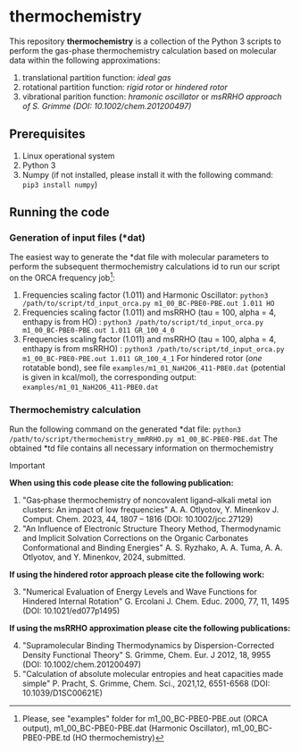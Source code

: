 # thermochemistry
This repository **thermochemistry** is a collection of the Python 3 scripts to perform the gas-phase thermochemistry calculation based on molecular data within the following approximations:
1) translational partition function: *ideal gas*
2) rotational partition function: *rigid rotor* or *hindered rotor*
3) vibrational parition function: *hramonic oscillator* or *msRRHO approach of S. Grimme (DOI: 10.1002/chem.201200497)*
## Prerequisites
1) Linux operational system
2) Python 3
3) Numpy (if not installed, please install it with the following command: ```pip3 install numpy```)
## Running the code
### Generation of input files (*dat)
The easiest way to generate the *dat file with molecular parameters to perform the subsequent thermochemistry calculations id to run our script on the ORCA frequency job[^1]:
1) Frequencies scaling factor (1.011) and Harmonic Oscillator: ```python3 /path/to/script/td_input_orca.py m1_00_BC-PBE0-PBE.out 1.011 HO```
2) Frequencies scaling factor (1.011) and msRRHO (tau = 100, alpha = 4, enthapy is from HO) : ```python3 /path/to/script/td_input_orca.py m1_00_BC-PBE0-PBE.out 1.011 GR_100_4_0```
3) Frequencies scaling factor (1.011) and msRRHO (tau = 100, alpha = 4, enthapy is from msRRHO) : ```python3 /path/to/script/td_input_orca.py m1_00_BC-PBE0-PBE.out 1.011 GR_100_4_1```
For hindered rotor (*one* rotatable bond), see file ```examples/m1_01_NaH2O6_411-PBE0.dat``` (potential is given in kcal/mol), the corresponding output: ```examples/m1_01_NaH2O6_411-PBE0.dat```
### Thermochemistry calculation
Run the following command on the generated *dat file: ```python3 /path/to/script/thermochemistry_mmRRHO.py m1_00_BC-PBE0-PBE.dat```
The obtained *td file contains all necessary information on thermochemistry
[^1]: Please, see "examples" folder for m1_00_BC-PBE0-PBE.out (ORCA output), m1_00_BC-PBE0-PBE.dat (Harmonic Oscillator), m1_00_BC-PBE0-PBE.td (HO thermochemistry)
> [!IMPORTANT]
> **When using this code please cite the following publication:**
> 1) "Gas‐phase thermochemistry of noncovalent ligand–alkali metal ion clusters: An impact of low frequencies" A. A. Otlyotov, Y. Minenkov J. Comput. Chem. 2023, 44, 1807 – 1816 (DOI: 10.1002/jcc.27129)
> 2) "An Influence of Electronic Structure Theory Method, Thermodynamic and Implicit Solvation Corrections on the Organic Carbonates Conformational and Binding Energies"
A. S. Ryzhako, A. A. Tuma, A. A. Otlyotov, and Y. Minenkov, 2024, submitted.
> 
> **If using the hindered rotor approach please cite the following work:**
>
> 3) "Numerical Evaluation of Energy Levels and Wave Functions for Hindered Internal Rotation" G. Ercolani J. Chem. Educ. 2000, 77, 11, 1495 (DOI: 10.1021/ed077p1495)
>
> **If using the msRRHO approximation please cite the following publications:**
>
> 4) "Supramolecular Binding Thermodynamics by Dispersion-Corrected Density Functional Theory" S. Grimme, Chem. Eur. J 2012, 18, 9955 (DOI: 10.1002/chem.201200497)
> 5) "Calculation of absolute molecular entropies and heat capacities made simple" P. Pracht, S. Grimme, Chem. Sci., 2021,12, 6551-6568 (DOI: 10.1039/D1SC00621E)
> 
